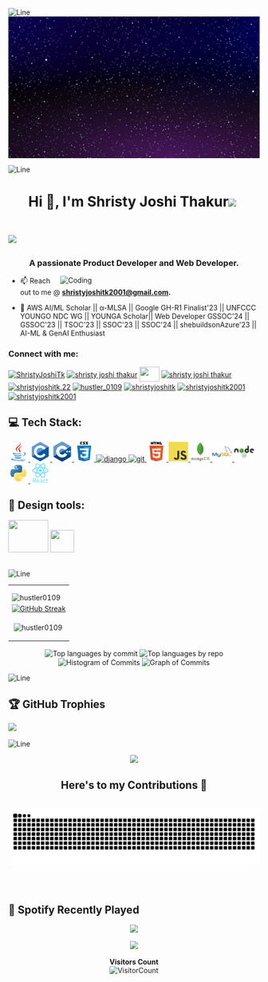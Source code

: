 
<!-- ---------------------------------------------------------------------------------------------------------------------------------------------------- -->

![Line](https://user-images.githubusercontent.com/85225156/171937799-8fc9e255-9889-4642-9c92-6df85fb86e82.gif)
<img align="center" alt="Coding" width="1000" src="https://github.com/hustler0109/hustler0109/blob/main/RESOURCES/Galaxy%20Business%20Digital%20Background.gif">

<!-- ---------------------------------------------------------------------------------------------------------------------------------------------------- -->

![Line](https://user-images.githubusercontent.com/85225156/171937799-8fc9e255-9889-4642-9c92-6df85fb86e82.gif)
<h1 align="center">Hi 👋, I'm Shristy Joshi Thakur<img src="https://github.com/Anmol-Baranwal/Cool-GIFs-For-GitHub/assets/74038190/6f564d9a-467a-4bba-ad3a-8527c8ab79ae" width="75">&nbsp;</h1>
<h1>
  <a href="https://git.io/typing-svg">
    <img src="https://readme-typing-svg.herokuapp.com?color=62F7F3&size=25&lines=Converting+coffee+into+code!!!..👋">
  </a>
</h1>
<h3 align="center">A passionate Product Developer and Web Developer.</h3>
<img align="right" alt="Coding" width="400" src="https://octodex.github.com/images/daftpunktocat-guy.gif">

- 📫 Reach out to me @ **shristyjoshitk2001@gmail.com.**
  
- 💬 AWS AI/ML Scholar || α-MLSA || Google GH-R1 Finalist'23 || UNFCCC YOUNGO NDC WG || YOUNGA Scholar|| Web Developer GSSOC'24 || GSSOC'23 || TSOC'23 || SSOC'23 || SSOC'24 || shebuildsonAzure'23 || AI-ML & GenAI Enthusiast

<h3 align="left">Connect with me:</h3>
<p align="left">
<a href="https://twitter.com/ShristyJoshiTk" target="blank"><img align="center" src="https://raw.githubusercontent.com/rahuldkjain/github-profile-readme-generator/master/src/images/icons/Social/twitter.svg" alt="ShristyJoshiTk" height="30" width="40" /></a>
<a href="www.linkedin.com/in/shristy-joshi-thakur-828597201/" target="blank"><img align="center" src="https://raw.githubusercontent.com/rahuldkjain/github-profile-readme-generator/master/src/images/icons/Social/linked-in-alt.svg" alt="shristy joshi thakur" height="30" width="40" /></a>
<a href="https://drive.google.com/drive/folders/1bas3psqogd-Pfrl8-snDxyJmBO5wQqY-?usp=sharing" target="blank"><img align="center" src="https://img.shields.io/badge/My%20Resume-brightgreen?style=for-the-badge" height="30" width="40" /></a>
<a href="https://www.facebook.com/profile.php?id=100072733616053" target="blank"><img align="center" src="https://raw.githubusercontent.com/rahuldkjain/github-profile-readme-generator/master/src/images/icons/Social/facebook.svg" alt="shristy joshi thakur" height="30" width="40" /></a>
<a href="https://bio.link/shristyjoshitk" target="blank"><img align="center" src="https://img.shields.io/badge/My%20Portfolio-brightyellow?style=for-the-badge" alt="shristyjoshitk.22" height="30" width="40" /></a>
<a href="https://www.codechef.com/users/hustler_0109" target="blank"><img align="center" src="https://img.icons8.com/fluency/512/codechef.png" alt="hustler_0109" height="30" width="40" /></a>
<a href="https://bio.link/shristyjoshitk" target="blank"><img align="center" src="https://raw.githubusercontent.com/rahuldkjain/github-profile-readme-generator/master/src/images/icons/Social/codeforces.svg" alt="shristyjoshitk" height="30" width="40" /></a>
<a href="https://leetcode.com/shristyjoshitk2001/" target="blank"><img align="center" src="https://raw.githubusercontent.com/rahuldkjain/github-profile-readme-generator/master/src/images/icons/Social/leet-code.svg" alt="shristyjoshitk2001" height="30" width="40" /></a>
<a href="https://auth.geeksforgeeks.org/user/shristyjoshitk2001" target="blank"><img align="center" src="https://raw.githubusercontent.com/rahuldkjain/github-profile-readme-generator/master/src/images/icons/Social/geeks-for-geeks.svg" alt="shristyjoshitk2001" height="30" width="40" /></a>
</p>

## 💻 Tech Stack:
<p align="left"> <a href="https://www.cprogramming.com/" target="_blank" rel="noreferrer"><img src = "https://raw.githubusercontent.com/devicons/devicon/master/icons/java/java-original.svg" width="40" height="40"> <img src="https://raw.githubusercontent.com/devicons/devicon/master/icons/c/c-original.svg" alt="c" width="40" height="40"/> </a> <a href="https://www.w3schools.com/cpp/" target="_blank" rel="noreferrer"> <img src="https://raw.githubusercontent.com/devicons/devicon/master/icons/cplusplus/cplusplus-original.svg" alt="cplusplus" width="40" height="40"/> </a> <a href="https://www.w3schools.com/css/" target="_blank" rel="noreferrer"> <img src="https://raw.githubusercontent.com/devicons/devicon/master/icons/css3/css3-original-wordmark.svg" alt="css3" width="40" height="40"/> </a> <a href="https://www.djangoproject.com/" target="_blank" rel="noreferrer"> <img src="https://cdn.worldvectorlogo.com/logos/django.svg" alt="django" width="40" height="40"/> </a>  <a href="https://git-scm.com/" target="_blank" rel="noreferrer"> <img src="https://www.vectorlogo.zone/logos/git-scm/git-scm-icon.svg" alt="git" width="40" height="40"/> </a> <a href="https://www.w3.org/html/" target="_blank" rel="noreferrer"> <img src="https://raw.githubusercontent.com/devicons/devicon/master/icons/html5/html5-original-wordmark.svg" alt="html5" width="40" height="40"/> </a> <a href="https://developer.mozilla.org/en-US/docs/Web/JavaScript" target="_blank" rel="noreferrer"> <img src="https://raw.githubusercontent.com/devicons/devicon/master/icons/javascript/javascript-original.svg" alt="javascript" width="40" height="40"/> </a> <a href="https://www.mongodb.com/" target="_blank" rel="noreferrer"> <img src="https://raw.githubusercontent.com/devicons/devicon/master/icons/mongodb/mongodb-original-wordmark.svg" alt="mongodb" width="40" height="40"/> </a> <a href="https://www.mysql.com/" target="_blank" rel="noreferrer"> <img src="https://raw.githubusercontent.com/devicons/devicon/master/icons/mysql/mysql-original-wordmark.svg" alt="mysql" width="40" height="40"/> </a> <a href="https://nodejs.org" target="_blank" rel="noreferrer"> <img src="https://raw.githubusercontent.com/devicons/devicon/master/icons/nodejs/nodejs-original-wordmark.svg" alt="nodejs" width="40" height="40"/> </a> <a href="https://www.python.org" target="_blank" rel="noreferrer"> <img src="https://raw.githubusercontent.com/devicons/devicon/master/icons/python/python-original.svg" alt="python" width="40" height="40"/> </a> <a href="https://reactjs.org/" target="_blank" rel="noreferrer"> <img src="https://raw.githubusercontent.com/devicons/devicon/master/icons/react/react-original-wordmark.svg" alt="react" width="40" height="40"/> </a> </p>

## 🎨 Design tools:
<div style="display: inline-block;" >
<img src="https://logowik.com/content/uploads/images/figma459.logowik.com.webp" height="65px" width="80px" style="overflow: hidden;">
 <img src="https://upload.wikimedia.org/wikipedia/commons/thumb/0/08/Canva_icon_2021.svg/2048px-Canva_icon_2021.svg.png" height="45px" width="48px" style="object-fit: cover;">
</div>
<br/><br/>
<!-- ---------------------------------------------------------------------------------------------------------------------------------------------------- -->

![Line](https://user-images.githubusercontent.com/85225156/171937799-8fc9e255-9889-4642-9c92-6df85fb86e82.gif)

<!--<div>
<p><img align="left" src="https://github-readme-stats.vercel.app/api/top-langs?username=hustler0109&show_icons=true&locale=en&layout=compact" alt="hustler0109" /></p>
</div>
<div>
<a href="https://git.io/streak-stats"><img src="https://github-readme-streak-stats.herokuapp.com?user=hustler0109" alt="GitHub Streak" /></a>
</div>
<div>
<p>&nbsp;<img align="center" src="https://github-readme-stats.vercel.app/api?username=hustler0109&show_icons=true&locale=en" alt="hustler0109" /></p>
</div>-->
<table>
  <tr>
    <td>
      <p><img align="left" src="https://github-readme-stats.vercel.app/api/top-langs?username=hustler0109&show_icons=true&locale=en&layout=compact" alt="hustler0109" /></p>
    </td>
  </tr>
  <tr>
    <td>
      <a href="https://git.io/streak-stats"><img src="https://github-readme-streak-stats.herokuapp.com?user=hustler0109" alt="GitHub Streak" /></a>
    </td>
  </tr>
  <tr>
    <td>
      <p>&nbsp;<img align="center" src="https://github-readme-stats.vercel.app/api?username=hustler0109&show_icons=true&locale=en" alt="hustler0109" /></p>
    </td>
  </tr>
</table>

<div align="center">
    <!-- Top languages by commit -->
    <img align="center" src="http://github-profile-summary-cards.vercel.app/api/cards/most-commit-language?username=hustler0109&theme=2077" height="210em" alt="Top languages by commit" />
    <!-- Top languages by repo -->
    <img align="center" src="http://github-profile-summary-cards.vercel.app/api/cards/repos-per-language?username=hustler0109&theme=2077" height="210em" alt="Top languages by repo" />
    <!-- Histogram of Commits -->
    <img align="center" src="http://github-profile-summary-cards.vercel.app/api/cards/productive-time?username=hustler0109&theme=2077" height="210em" alt="Histogram of Commits" />
    <!-- Graph of Commits -->
    <img align="center" src="http://github-profile-summary-cards.vercel.app/api/cards/profile-details?username=hustler0109&theme=2077" height="210em" alt="Graph of Commits" />
  </a>
</div>


<!-- ---------------------------------------------------------------------------------------------------------------------------------------------------- -->

![Line](https://user-images.githubusercontent.com/85225156/171937799-8fc9e255-9889-4642-9c92-6df85fb86e82.gif)

## 🏆 GitHub Trophies
![](https://github-profile-trophy.vercel.app/?username=sgvkamalakar&theme=radical&no-frame=true&no-bg=false&margin-w=4)


<!-- ---------------------------------------------------------------------------------------------------------------------------------------------------- -->

![Line](https://user-images.githubusercontent.com/85225156/171937799-8fc9e255-9889-4642-9c92-6df85fb86e82.gif)

<div align="center">
  <img src="https://github-readme-stats.vercel.app/api/top-langs?username=hustler0109&show_icons=true&locale=en&layout=compact"/>
</div>  

<div align="center">
  <h2> Here's to my Contributions 🥂 </h2>
  <br>
  <img alt="snake eating my contributions" src="https://raw.githubusercontent.com/vickyraut/vickyraut/output/github-contribution-grid-snake.svg" />
  
  <br/><br/>
</div>

## 🎵 Spotify Recently Played
<p align="center">
<img src="https://spotify-recently-played-readme.vercel.app/api?user=t93tnqzpwq64tkeipihl1udwd&unique={true|1|on|yes}"/>
</p>

<div align="center">
  <img src="https://github.com/Anmol-Baranwal/Cool-GIFs-For-GitHub/assets/74038190/08fa9f5b-dcb7-4f5e-8721-203468dda5f3" width="100"/>
</div>
<div align = "center">
 
**Visitors Count**  
![VisitorCount](https://profile-counter.glitch.me/{hustler0109}/count.svg)

</div>
